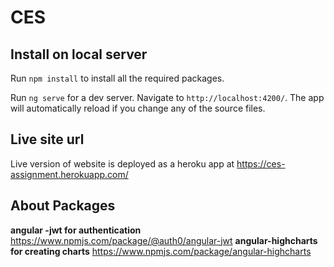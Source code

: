
# CES

  

## Install on local server

Run `npm install` to install all the required packages.

Run `ng serve` for a dev server. Navigate to `http://localhost:4200/`. The app will automatically reload if you change any of the source files.


## Live site url 

Live version of website is deployed as a heroku app at https://ces-assignment.herokuapp.com/

## About Packages 

**angular -jwt for authentication**
https://www.npmjs.com/package/@auth0/angular-jwt
**angular-highcharts for creating charts**
https://www.npmjs.com/package/angular-highcharts
